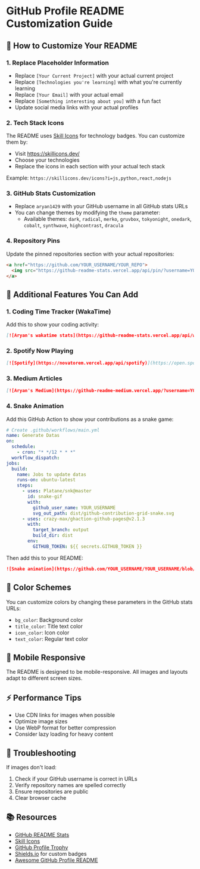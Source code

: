 # GitHub Profile README Customization Guide

## 🎯 How to Customize Your README

### 1. Replace Placeholder Information
- Replace `[Your Current Project]` with your actual current project
- Replace `[Technologies you're learning]` with what you're currently learning
- Replace `[Your Email]` with your actual email
- Replace `[Something interesting about you]` with a fun fact
- Update social media links with your actual profiles

### 2. Tech Stack Icons
The README uses [Skill Icons](https://skillicons.dev/) for technology badges. You can customize them by:
- Visit https://skillicons.dev/
- Choose your technologies
- Replace the icons in each section with your actual tech stack

Example: `https://skillicons.dev/icons?i=js,python,react,nodejs`

### 3. GitHub Stats Customization
- Replace `aryan1429` with your GitHub username in all GitHub stats URLs
- You can change themes by modifying the `theme` parameter:
  - Available themes: `dark`, `radical`, `merko`, `gruvbox`, `tokyonight`, `onedark`, `cobalt`, `synthwave`, `highcontrast`, `dracula`

### 4. Repository Pins
Update the pinned repositories section with your actual repositories:
```markdown
<a href="https://github.com/YOUR_USERNAME/YOUR_REPO">
  <img src="https://github-readme-stats.vercel.app/api/pin/?username=YOUR_USERNAME&repo=YOUR_REPO&theme=react&hide_border=true&bg_color=1F222E&title_color=F85D7F&icon_color=F8D866" alt="YOUR_REPO" />
</a>
```

## 🚀 Additional Features You Can Add

### 1. Coding Time Tracker (WakaTime)
Add this to show your coding activity:
```markdown
[![Aryan's wakatime stats](https://github-readme-stats.vercel.app/api/wakatime?username=YOUR_WAKATIME_USERNAME)](https://github.com/anuraghazra/github-readme-stats)
```

### 2. Spotify Now Playing
```markdown
[![Spotify](https://novatorem.vercel.app/api/spotify)](https://open.spotify.com/user/YOUR_SPOTIFY_USER_ID)
```

### 3. Medium Articles
```markdown
[![Aryan's Medium](https://github-readme-medium.vercel.app/?username=YOUR_MEDIUM_USERNAME)](https://medium.com/@YOUR_MEDIUM_USERNAME)
```

### 4. Snake Animation
Add this GitHub Action to show your contributions as a snake game:
```yaml
# Create .github/workflows/main.yml
name: Generate Datas
on:
  schedule:
    - cron: "* */12 * * *"
  workflow_dispatch:
jobs:
  build:
    name: Jobs to update datas
    runs-on: ubuntu-latest
    steps:
      - uses: Platane/snk@master
        id: snake-gif
        with:
          github_user_name: YOUR_USERNAME
          svg_out_path: dist/github-contribution-grid-snake.svg
      - uses: crazy-max/ghaction-github-pages@v2.1.3
        with:
          target_branch: output
          build_dir: dist
        env:
          GITHUB_TOKEN: ${{ secrets.GITHUB_TOKEN }}
```

Then add this to your README:
```markdown
![Snake animation](https://github.com/YOUR_USERNAME/YOUR_USERNAME/blob/output/github-contribution-grid-snake.svg)
```

## 🎨 Color Schemes
You can customize colors by changing these parameters in the GitHub stats URLs:
- `bg_color`: Background color
- `title_color`: Title text color
- `icon_color`: Icon color
- `text_color`: Regular text color

## 📱 Mobile Responsive
The README is designed to be mobile-responsive. All images and layouts adapt to different screen sizes.

## ⚡ Performance Tips
- Use CDN links for images when possible
- Optimize image sizes
- Use WebP format for better compression
- Consider lazy loading for heavy content

## 🔧 Troubleshooting
If images don't load:
1. Check if your GitHub username is correct in URLs
2. Verify repository names are spelled correctly
3. Ensure repositories are public
4. Clear browser cache

## 📚 Resources
- [GitHub README Stats](https://github.com/anuraghazra/github-readme-stats)
- [Skill Icons](https://skillicons.dev/)
- [GitHub Profile Trophy](https://github.com/ryo-ma/github-profile-trophy)
- [Shields.io](https://shields.io/) for custom badges
- [Awesome GitHub Profile README](https://github.com/abhisheknaiidu/awesome-github-profile-readme)
